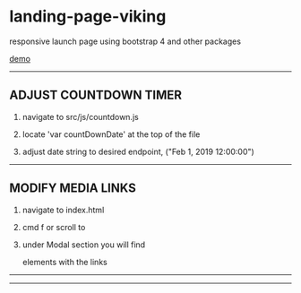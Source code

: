 # landing-page-viking
responsive launch page using bootstrap 4 and other packages

[demo](https://ztbochanski.github.io/landing-page-vanilla/)

********************************************************************************
## ADJUST COUNTDOWN TIMER

  1. navigate to src/js/countdown.js

  2. locate 'var countDownDate' at the top of the file

  3. adjust date string to desired endpoint, ("Feb 1, 2019 12:00:00")


********************************************************************************
## MODIFY MEDIA LINKS

  1. navigate to index.html

  2. cmd f or scroll to <!-- Modal -->

  3. under Modal section you will find <div> elements with the links

********************************************************************************
********************************************************************************
